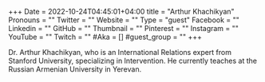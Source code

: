 +++
Date = 2022-10-24T04:45:01+04:00
title = "Arthur Khachikyan"
Pronouns = ""
Twitter = ""
Website = ""
Type = "guest"
Facebook = ""
Linkedin = ""
GitHub = ""
Thumbnail = ""
Pinterest = ""
Instagram = ""
YouTube = ""
Twitch = ""
#Aka = []
#guest_group = ""
+++

Dr. Arthur Khachikyan, who is an International Relations expert from Stanford University, specializing in Intervention. He currently teaches at the Russian Armenian University in Yerevan.
